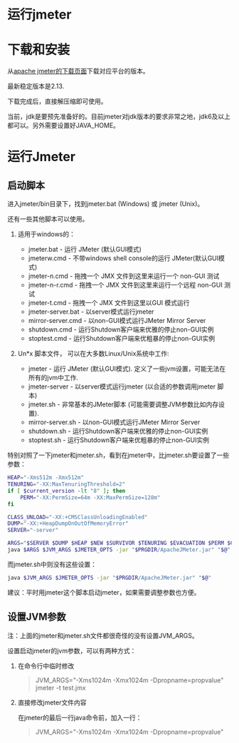运行jmeter
============

# 下载和安装

从[apache jmeter的下载页面](http://jmeter.apache.org/download_jmeter.cgi)下载对应平台的版本。

最新稳定版本是2.13.

下载完成后，直接解压缩即可使用。

当前，jdk是要预先准备好的。目前jmeter对jdk版本的要求非常之地，jdk6及以上都可以。另外需要设置好JAVA_HOME。

# 运行Jmeter

## 启动脚本

进入jmeter/bin目录下，找到jmeter.bat (Windows) 或 jmeter (Unix)。

还有一些其他脚本可以使用。

1. 适用于windows的：

    - jmeter.bat - 运行 JMeter (默认GUI模式)
    - jmeterw.cmd - 不带windows shell console的运行 JMeter(默认GUI模式)
    - jmeter-n.cmd - 拖拽一个 JMX 文件到这里来运行一个 non-GUI 测试
    - jmeter-n-r.cmd - 拖拽一个 JMX 文件到这里来运行一个远程 non-GUI 测试
    - jmeter-t.cmd - 拖拽一个 JMX 文件到这里以GUI 模式运行
    - jmeter-server.bat - 以server模式运行jmeter
    - mirror-server.cmd - 以non-GUI模式运行JMeter Mirror Server
    - shutdown.cmd - 运行Shutdown客户端来优雅的停止non-GUI实例
    - stoptest.cmd - 运行Shutdown客户端来优粗暴的停止non-GUI实例

2. Un*x 脚本文件， 可以在大多数Linux/Unix系统中工作:

    - jmeter - 运行 JMeter (默认GUI模式). 定义了一些jvm设置，可能无法在所有的jvm中工作.
    - jmeter-server - 以server模式运行jmeter (以合适的参数调用jmeter 脚本)
    - jmeter.sh - 非常基本的JMeter脚本 (可能需要调整JVM参数比如内存设置).
    - mirror-server.sh - 以non-GUI模式运行JMeter Mirror Server
    - shutdown.sh - 运行Shutdown客户端来优雅的停止non-GUI实例
    - stoptest.sh - 运行Shutdown客户端来优粗暴的停止non-GUI实例

特别对照了一下jmeter和jmeter.sh，看到在jmeter中，比jmeter.sh要设置了一些参数：

```bash
HEAP="-Xms512m -Xmx512m"
TENURING="-XX:MaxTenuringThreshold=2"
if [ $current_version -lt "8" ]; then
    PERM="-XX:PermSize=64m -XX:MaxPermSize=128m"
fi

CLASS_UNLOAD="-XX:+CMSClassUnloadingEnabled"
DUMP="-XX:+HeapDumpOnOutOfMemoryError"
SERVER="-server"

ARGS="$SERVER $DUMP $HEAP $NEW $SURVIVOR $TENURING $EVACUATION $PERM $CLASS_UNLOAD"
java $ARGS $JVM_ARGS $JMETER_OPTS -jar "$PRGDIR/ApacheJMeter.jar" "$@"
```

而jmeter.sh中则没有这些设置：

```bash
java $JVM_ARGS $JMETER_OPTS -jar "$PRGDIR/ApacheJMeter.jar" "$@"
```

建议：平时用jmeter这个脚本启动jmeter，如果需要调整参数也方便。

## 设置JVM参数

注：上面的jmeter和jmeter.sh文件都很奇怪的没有设置JVM_ARGS。

设置启动jmeter的jvm参数，可以有两种方式：

1. 在命令行中临时修改

    > JVM_ARGS="-Xms1024m -Xmx1024m -Dpropname=propvalue"
    > jmeter -t test.jmx

2. 直接修改jmeter文件内容

	在jmeter的最后一行java命令前，加入一行：

	> JVM_ARGS="-Xms1024m -Xmx1024m -Dpropname=propvalue"


